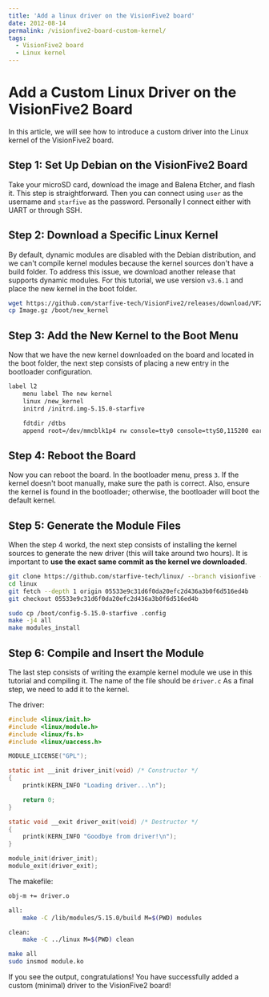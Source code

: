 ```yaml
---
title: 'Add a linux driver on the VisionFive2 board'
date: 2012-08-14
permalink: /visionfive2-board-custom-kernel/
tags:
  - VisionFive2 board
  - Linux kernel
---
```

# Add a Custom Linux Driver on the VisionFive2 Board

In this article, we will see how to introduce a custom driver into the Linux kernel of the VisionFive2 board.

## Step 1: Set Up Debian on the VisionFive2 Board

Take your microSD card, download the image and Balena Etcher, and flash it. This step is straightforward. Then you can connect using `user` as the username and `starfive` as the password. Personally I connect either with UART or through SSH.

## Step 2: Download a Specific Linux Kernel

By default, dynamic modules are disabled with the Debian distribution, and we can't compile kernel modules because the kernel sources don't have a build folder. To address this issue, we download another release that supports dynamic modules. For this tutorial, we use version `v3.6.1` and place the new kernel in the boot folder.

```bash
wget https://github.com/starfive-tech/VisionFive2/releases/download/VF2_v3.6.1/Image.gz
cp Image.gz /boot/new_kernel
```

## Step 3: Add the New Kernel to the Boot Menu

Now that we have the new kernel downloaded on the board and located in the boot folder, the next step consists of placing a new entry in the bootloader configuration.

```bash
label l2
    menu label The new kernel
    linux /new_kernel
    initrd /initrd.img-5.15.0-starfive

    fdtdir /dtbs
    append root=/dev/mmcblk1p4 rw console=tty0 console=ttyS0,115200 earlycon rootwait stmmaceth=chain_mode:1 selinux=0
```

## Step 4: Reboot the Board

Now you can reboot the board. In the bootloader menu, press `3`. If the kernel doesn't boot manually, make sure the path is correct. Also, ensure the kernel is found in the bootloader; otherwise, the bootloader will boot the default kernel.

## Step 5: Generate the Module Files

When the step 4 workd, the next step consists of installing the kernel sources to generate the new driver (this will take around two hours). It is important to **use the exact same commit as the kernel we downloaded**.

```bash
git clone https://github.com/starfive-tech/linux/ --branch visionfive --single-branch --depth 1
cd linux
git fetch --depth 1 origin 05533e9c31d6f0da20efc2d436a3b0f6d516ed4b
git checkout 05533e9c31d6f0da20efc2d436a3b0f6d516ed4b

sudo cp /boot/config-5.15.0-starfive .config
make -j4 all
make modules_install
```

## Step 6: Compile and Insert the Module

The last step consists of writing the example kernel module we use in this tutorial and compiling it. The name of the file should be ```driver.c``` As a final step, we need to add it to the kernel.

The driver:

```c
#include <linux/init.h>
#include <linux/module.h>
#include <linux/fs.h>
#include <linux/uaccess.h>

MODULE_LICENSE("GPL");

static int __init driver_init(void) /* Constructor */
{
    printk(KERN_INFO "Loading driver...\n");

    return 0;
}

static void __exit driver_exit(void) /* Destructor */
{ 
    printk(KERN_INFO "Goodbye from driver!\n");
}

module_init(driver_init);
module_exit(driver_exit);
```

The makefile:

```bash
obj-m += driver.o

all:
	make -C /lib/modules/5.15.0/build M=$(PWD) modules

clean:
	make -C ../linux M=$(PWD) clean
```

```bash
make all
sudo insmod module.ko
```

If you see the output, congratulations! You have successfully added a custom (minimal) driver to the VisionFive2 board!

